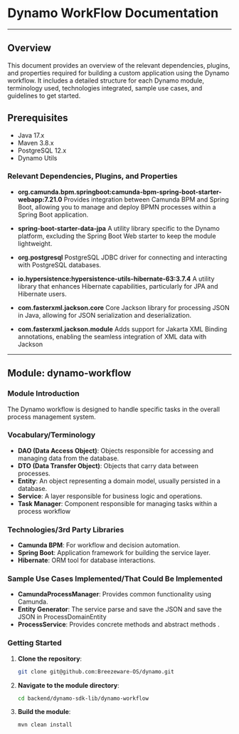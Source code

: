 # Dynamo WorkFlow Documentation


---

## Overview

This document provides an overview of the relevant dependencies, plugins, and properties required for building a custom application using the Dynamo workflow. 
It includes a detailed structure for each Dynamo module, terminology used, technologies integrated, sample use cases, and guidelines to get started.

## Prerequisites

- Java 17.x
- Maven 3.8.x
- PostgreSQL 12.x
- Dynamo Utils

### Relevant Dependencies, Plugins, and Properties
- **org.camunda.bpm.springboot:camunda-bpm-spring-boot-starter-webapp:7.21.0**
Provides integration between Camunda BPM and Spring Boot, allowing you to manage and deploy BPMN processes within a Spring Boot application.

- **spring-boot-starter-data-jpa**
A utility library specific to the Dynamo platform, excluding the Spring Boot Web starter to keep the module lightweight.

- **org.postgresql**
PostgreSQL JDBC driver for connecting and interacting with PostgreSQL databases.

- **io.hypersistence:hypersistence-utils-hibernate-63:3.7.4**
A utility library that enhances Hibernate capabilities, particularly for JPA and Hibernate users.

- **com.fasterxml.jackson.core**
Core Jackson library for processing JSON in Java, allowing for JSON serialization and deserialization.

- **com.fasterxml.jackson.module**
Adds support for Jakarta XML Binding annotations, enabling the seamless integration of XML data with Jackson

---

## Module: dynamo-workflow

### Module Introduction

The Dynamo workflow is designed to handle specific tasks in the overall process management system.

### Vocabulary/Terminology

- **DAO (Data Access Object)**: Objects responsible for accessing and managing data from the database.
- **DTO (Data Transfer Object)**: Objects that carry data between processes.
- **Entity**: An object representing a domain model, usually persisted in a database.
- **Service**: A layer responsible for business logic and operations.
- **Task Manager**: Component responsible for managing tasks within a process workflow

### Technologies/3rd Party Libraries

- **Camunda BPM**: For workflow and decision automation.
- **Spring Boot**: Application framework for building the service layer.
- **Hibernate**: ORM tool for database interactions.

###  Sample Use Cases Implemented/That Could Be Implemented
- **CamundaProcessManager**: Provides common functionality using Camunda.
- **Entity Generator**: The service parse and save the JSON and save the JSON in ProcessDomainEntity
- **ProcessService**: Provides concrete methods and abstract methods . 

### Getting Started

1. **Clone the repository**:
   ```bash
   git clone git@github.com:Breezeware-OS/dynamo.git
   ```
2. **Navigate to the module directory**:
   ```bash
   cd backend/dynamo-sdk-lib/dynamo-workflow
   ```
3. **Build the module**:
   ```bash
   mvn clean install
   ```
